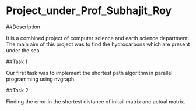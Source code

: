 # Project_under_Prof_Subhajit_Roy

##Description

It is a combined project of computer science and earth science department. The main aim of this project was to find the hydrocarbons which are present under the sea.

##Task 1

Our first task was to implement the shortest path algorithm in parallel programming using nvgraph. 

##Task 2

Finding the error in the shortest distance of initail matrix and actual matrix.
